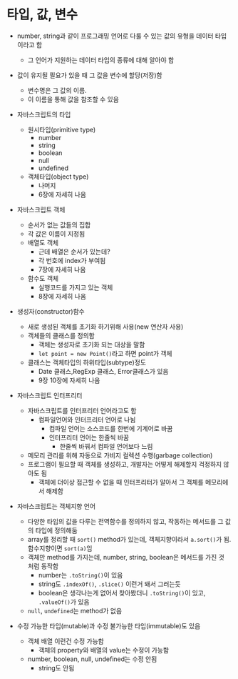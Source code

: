# 타입, 값, 변수

- number, string과 같이 프로그래밍 언어로 다룰 수 있는 값의 유형을 데이터 타입이라고 함
  - 그 언어가 지원하는 데이터 타입의 종류에 대해 알아야 함
- 값이 유지될 필요가 있을 때 그 값을 변수에 할당(저장)함

  - 변수명은 그 값의 이름.
  - 이 이름을 통해 값을 참조할 수 있음

- 자바스크립트의 타입

  - 원시타입(primitive type)
    - number
    - string
    - boolean
    - null
    - undefined
  - 객체타입(object type)
    - 나머지
    - 6장에 자세히 나옴

- 자바스크립트 객체

  - 순서가 없는 값들의 집합
  - 각 값은 이름이 지정됨
  - 배열도 객체
    - 근데 배열은 순서가 있는데?
    - 각 번호에 index가 부여됨
    - 7장에 자세히 나옴
  - 함수도 객체
    - 실행코드를 가지고 있는 객체
    - 8장에 자세히 나옴

- 생성자(constructor)함수

  - 새로 생성된 객체를 초기화 하기위해 사용(new 연산자 사용)
  - 객체들의 클래스를 정의함
    - 객체는 생성자로 초기화 되는 대상을 말함
    - `let point = new Point()`라고 하면 point가 객체
  - 클래스는 객체타입의 하위타입(subtype)정도
    - Date 클래스,RegExp 클래스, Error클래스가 있음
    - 9장 10장에 자세히 나옴

- 자바스크립트 인터프리터

  - 자바스크립트를 인터프리터 언어라고도 함
    - 컴파일언어와 인터프리터 언어로 나뉨
      - 컴파일 언어는 소스코드를 한번에 기계어로 바꿈
      - 인터프리터 언어는 한줄씩 바꿈
        - 한줄씩 바꿔서 컴파일 언어보다 느림
  - 메모리 관리를 위해 자동으로 가비지 컬렉션 수행(garbage collection)
  - 프로그램이 필요할 때 객체를 생성하고, 개발자는 어떻게 해제할지 걱정하지 않아도 됨
    - 객체에 더이상 접근할 수 없을 때 인터프리터가 알아서 그 객체를 메모리에서 해제함

- 자바스크립트는 객체지향 언어

  - 다양한 타입의 값을 다루는 전역함수를 정의하지 않고, 작동하는 메서드를 그 값의 타입에 정의해둠
  - array를 정리할 때 `sort()` method가 있는데, 객체지향이라서 `a.sort()`가 됨. 함수지향이면 `sort(a)`임
  - 객체만 method를 가지는데, number, string, boolean은 메서드를 가진 것 처럼 동작함
    - number는 `.toString()`이 있음
    - string도 `.indexOf()`, `.slice()` 이런거 돼서 그러는듯
    - boolean은 생각나는게 없어서 찾아봤더니 `.toString()`이 있고, `.valueOf()`가 있음
  - `null`, `undefined`는 method가 없음

- 수정 가능한 타입(mutable)과 수정 불가능한 타입(immutable)도 있음
  - 객체 배열 이런건 수정 가능함
    - 객체의 property와 배열의 value는 수정이 가능함
  - number, boolean, null, undefined는 수정 안됨
    - string도 안됨
